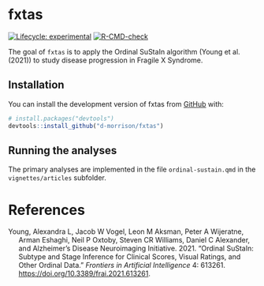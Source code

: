 

<!-- README.md is generated from README.Rmd. Please edit that file -->

# fxtas

<!-- badges: start -->

[![Lifecycle:
experimental](https://img.shields.io/badge/lifecycle-experimental-orange.svg)](https://lifecycle.r-lib.org/articles/stages.html#experimental)
[![R-CMD-check](https://github.com/d-morrison/fxtas/actions/workflows/R-CMD-check.yaml/badge.svg)](https://github.com/d-morrison/fxtas/actions/workflows/R-CMD-check.yaml)
<!-- badges: end -->

The goal of `fxtas` is to apply the Ordinal SuStaIn algorithm (Young et
al. (2021)) to study disease progression in Fragile X Syndrome.

## Installation

You can install the development version of fxtas from
[GitHub](https://github.com/) with:

``` r
# install.packages("devtools")
devtools::install_github("d-morrison/fxtas")
```

## Running the analyses

The primary analyses are implemented in the file `ordinal-sustain.qmd`
in the `vignettes/articles` subfolder.

# References

<div id="refs" class="references csl-bib-body hanging-indent"
entry-spacing="0">

<div id="ref-young2021ordinal" class="csl-entry">

Young, Alexandra L, Jacob W Vogel, Leon M Aksman, Peter A Wijeratne,
Arman Eshaghi, Neil P Oxtoby, Steven CR Williams, Daniel C Alexander,
and Alzheimer’s Disease Neuroimaging Initiative. 2021. “Ordinal SuStaIn:
Subtype and Stage Inference for Clinical Scores, Visual Ratings, and
Other Ordinal Data.” *Frontiers in Artificial Intelligence* 4: 613261.
<https://doi.org/10.3389/frai.2021.613261>.

</div>

</div>

